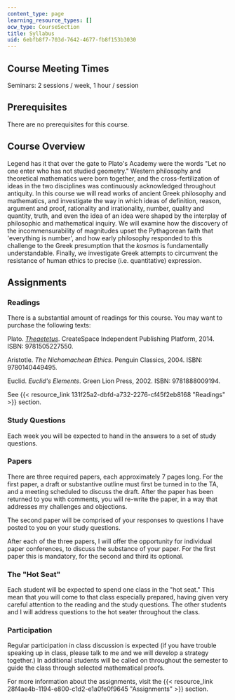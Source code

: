 ```yaml
---
content_type: page
learning_resource_types: []
ocw_type: CourseSection
title: Syllabus
uid: 6ebfb8f7-703d-7642-4677-fb8f153b3030
---
```


Course Meeting Times
--------------------

Seminars: 2 sessions / week, 1 hour / session

Prerequisites
-------------

There are no prerequisites for this course.

Course Overview
---------------

Legend has it that over the gate to Plato's Academy were the words "Let no one enter who has not studied geometry." Western philosophy and theoretical mathematics were born together, and the cross-fertilization of ideas in the two disciplines was continuously acknowledged throughout antiquity. In this course we will read works of ancient Greek philosophy and mathematics, and investigate the way in which ideas of definition, reason, argument and proof, rationality and irrationality, number, quality and quantity, truth, and even the idea of an idea were shaped by the interplay of philosophic and mathematical inquiry. We will examine how the discovery of the incommensurability of magnitudes upset the Pythagorean faith that 'everything is number', and how early philosophy responded to this challenge to the Greek presumption that the _kosmos_ is fundamentally understandable. Finally, we investigate Greek attempts to circumvent the resistance of human ethics to precise (i.e. quantitative) expression.

Assignments
-----------

### Readings

There is a substantial amount of readings for this course. You may want to purchase the following texts:

Plato. [_Theaetetus_](http://classics.mit.edu/Plato/theatu.html). CreateSpace Independent Publishing Platform, 2014. ISBN: 9781505227550.

Aristotle. _The Nichomachean Ethics_. Penguin Classics, 2004. ISBN: 9780140449495.

Euclid. _Euclid's Elements_. Green Lion Press, 2002. ISBN: 9781888009194.

See {{< resource_link 131f25a2-dbfd-a732-2276-cf45f2eb8168 "Readings" >}} section.

### Study Questions

Each week you will be expected to hand in the answers to a set of study questions.

### Papers

There are three required papers, each approximately 7 pages long. For the first paper, a draft or substantive outline must first be turned in to the TA, and a meeting scheduled to discuss the draft. After the paper has been returned to you with comments, you will re-write the paper, in a way that addresses my challenges and objections.

The second paper will be comprised of your responses to questions I have posted to you on your study questions.

After each of the three papers, I will offer the opportunity for individual paper conferences, to discuss the substance of your paper. For the first paper this is mandatory, for the second and third its optional.

### The "Hot Seat"

Each student will be expected to spend one class in the "hot seat." This mean that you will come to that class especially prepared, having given very careful attention to the reading and the study questions. The other students and I will address questions to the hot seater throughout the class.

### Participation

Regular participation in class discussion is expected (if you have trouble speaking up in class, please talk to me and we will develop a strategy together.) In additional students will be called on throughout the semester to guide the class through selected mathematical proofs.

For more information about the assignments, visit the {{< resource_link 28f4ae4b-1194-e800-c1d2-e1a0fe0f9645 "Assignments" >}} section.